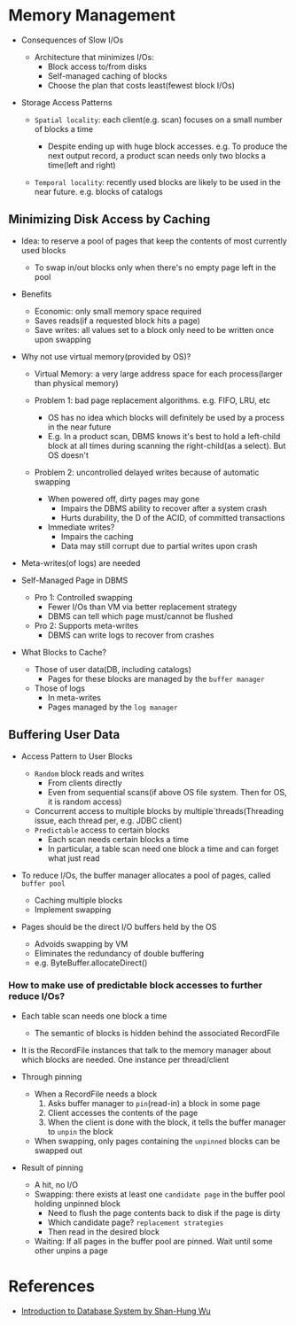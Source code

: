 # Memory Management
* Consequences of Slow I/Os
  * Architecture that minimizes I/Os:
     * Block access to/from disks
     * Self-managed caching of blocks
     * Choose the plan that costs least(fewest block I/Os)

* Storage Access Patterns
  * `Spatial locality`: each client(e.g. scan) focuses on a small number of blocks a time
     * Despite ending up with huge block accesses. e.g. To produce the next output record, a product scan needs only two blocks a time(left and right)

  * `Temporal locality`: recently used blocks are likely to be used in the near future. e.g. blocks of catalogs

## Minimizing Disk Access by Caching
* Idea: to reserve a pool of pages that keep the contents of most currently used blocks
  * To swap in/out blocks only when there's no empty page left in the pool

* Benefits
  * Economic: only small memory space required
  * Saves reads(if a requested block hits a page)
  * Save writes: all values set to a block only need to be written once upon swapping

* Why not use virtual memory(provided by OS)?
  * Virtual Memory: a very large address space for each process(larger than physical memory)
  * Problem 1: bad page replacement algorithms. e.g. FIFO, LRU, etc
     * OS has no idea which blocks will definitely be used by a process in the near future
     * E.g. In a product scan, DBMS knows it's best to hold a left-child block at all times during scanning the right-child(as a select). But OS doesn't

  * Problem 2: uncontrolled delayed writes because of automatic swapping
     * When powered off, dirty pages may gone
        * Impairs the DBMS ability to recover after a system crash
        * Hurts durability, the D of the ACID, of committed transactions
     * Immediate writes?
        * Impairs the caching
        * Data may still corrupt due to partial writes upon crash
* Meta-writes(of logs) are needed

* Self-Managed Page in DBMS
  * Pro 1: Controlled swapping
     * Fewer I/Os than VM via better replacement strategy
     * DBMS can tell which page must/cannot be flushed
  * Pro 2: Supports meta-writes
     * DBMS can write logs to recover from crashes

* What Blocks to Cache?
  * Those of user data(DB, including catalogs)
     * Pages for these blocks are managed by the `buffer manager`
  * Those of logs
     * In meta-writes
     * Pages managed by the `log manager`

## Buffering User Data
* Access Pattern to User Blocks
  * `Random` block reads and writes
     * From clients directly
     * Even from sequential scans(if above OS file system. Then for OS, it is random access)
  * Concurrent access to multiple blocks by multiple`threads(Threading issue, each thread per, e.g. JDBC client)
  * `Predictable` access to certain blocks
     * Each scan needs certain blocks a time
     * In particular, a table scan need one block a time and can forget what just read

* To reduce I/Os, the buffer manager allocates a pool of pages, called `buffer pool`
  * Caching multiple blocks
  * Implement swapping
* Pages should be the direct I/O buffers held by the OS
  * Advoids swapping by VM
  * Eliminates the redundancy of double buffering
  * e.g. ByteBuffer.allocateDirect()

### How to make use of predictable block accesses to further reduce I/Os?
* Each table scan needs one block a time
  * The semantic of blocks is hidden behind the associated RecordFile
* It is the RecordFile instances that talk to the memory manager about which blocks are needed. One instance per thread/client
* Through pinning
  * When a RecordFile needs a block
     1. Asks buffer manager to `pin`(read-in) a block in some page
     2. Client accesses the contents of the page
     3. When the client is done with the block, it tells the buffer manager to `unpin` the block
  * When swapping, only pages containing the `unpinned` blocks can be swapped out

* Result of pinning
  * A hit, no I/O
  * Swapping: there exists at least one `candidate page` in the buffer pool holding unpinned block
     * Need to flush the page contents back to disk if the page is dirty
     * Which candidate page? `replacement strategies`
     * Then read in the desired block
  * Waiting: If all pages in the buffer pool are pinned. Wait until some other unpins a page

# References
* [Introduction to Database System by Shan-Hung Wu](https://www.youtube.com/playlist?list=PLS0SUwlYe8cyln89Srqmmlw42CiCBT6Zn)
